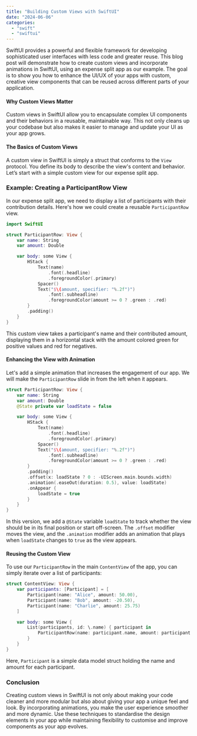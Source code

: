```yaml
---
title: "Building Custom Views with SwiftUI"
date: "2024-06-06"
categories: 
  - "swift"
  - "swiftui"
---
```


SwiftUI provides a powerful and flexible framework for developing sophisticated user interfaces with less code and greater reuse. This blog post will demonstrate how to create custom views and incorporate animations in SwiftUI, using an expense split app as our example. The goal is to show you how to enhance the UI/UX of your apps with custom, creative view components that can be reused across different parts of your application.

#### Why Custom Views Matter

Custom views in SwiftUI allow you to encapsulate complex UI components and their behaviors in a reusable, maintainable way. This not only cleans up your codebase but also makes it easier to manage and update your UI as your app grows.

#### The Basics of Custom Views

A custom view in SwiftUI is simply a struct that conforms to the `View` protocol. You define its body to describe the view's content and behavior. Let’s start with a simple custom view for our expense split app.

### Example: Creating a ParticipantRow View

In our expense split app, we need to display a list of participants with their contribution details. Here's how we could create a reusable `ParticipantRow` view.

```swift
import SwiftUI

struct ParticipantRow: View {
    var name: String
    var amount: Double

    var body: some View {
        HStack {
            Text(name)
                .font(.headline)
                .foregroundColor(.primary)
            Spacer()
            Text("$\(amount, specifier: "%.2f")")
                .font(.subheadline)
                .foregroundColor(amount >= 0 ? .green : .red)
        }
        .padding()
    }
}
```

This custom view takes a participant's name and their contributed amount, displaying them in a horizontal stack with the amount colored green for positive values and red for negatives.

#### Enhancing the View with Animation

Let's add a simple animation that increases the engagement of our app. We will make the `ParticipantRow` slide in from the left when it appears.

```swift
struct ParticipantRow: View {
    var name: String
    var amount: Double
    @State private var loadState = false

    var body: some View {
        HStack {
            Text(name)
                .font(.headline)
                .foregroundColor(.primary)
            Spacer()
            Text("$\(amount, specifier: "%.2f")")
                .font(.subheadline)
                .foregroundColor(amount >= 0 ? .green : .red)
        }
        .padding()
        .offset(x: loadState ? 0 : -UIScreen.main.bounds.width)
        .animation(.easeOut(duration: 0.5), value: loadState)
        .onAppear {
            loadState = true
        }
    }
}
```

In this version, we add a `@State` variable `loadState` to track whether the view should be in its final position or start off-screen. The `.offset` modifier moves the view, and the `.animation` modifier adds an animation that plays when `loadState` changes to `true` as the view appears.

#### Reusing the Custom View

To use our `ParticipantRow` in the main `ContentView` of the app, you can simply iterate over a list of participants:

```swift
struct ContentView: View {
    var participants: [Participant] = [
        Participant(name: "Alice", amount: 50.00),
        Participant(name: "Bob", amount: -20.50),
        Participant(name: "Charlie", amount: 25.75)
    ]

    var body: some View {
        List(participants, id: \.name) { participant in
            ParticipantRow(name: participant.name, amount: participant.amount)
        }
    }
}
```

Here, `Participant` is a simple data model struct holding the name and amount for each participant.

### Conclusion

Creating custom views in SwiftUI is not only about making your code cleaner and more modular but also about giving your app a unique feel and look. By incorporating animations, you make the user experience smoother and more dynamic. Use these techniques to standardise the design elements in your app while maintaining flexibility to customise and improve components as your app evolves.
